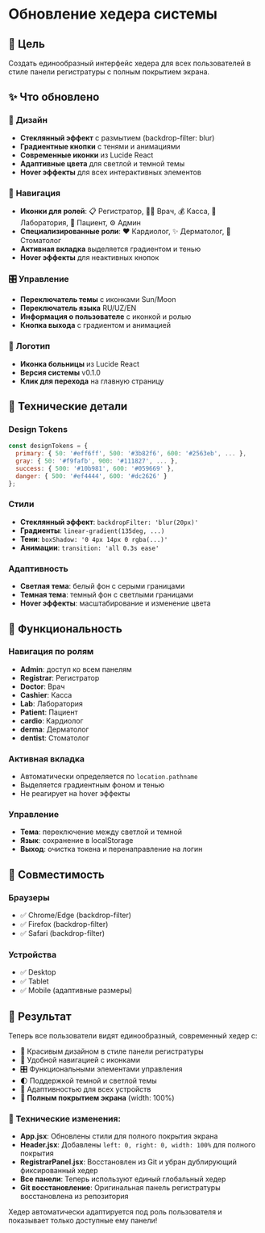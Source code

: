 # Обновление хедера системы

## 🎯 Цель
Создать единообразный интерфейс хедера для всех пользователей в стиле панели регистратуры с полным покрытием экрана.

## ✨ Что обновлено

### 🎨 **Дизайн**
- **Стеклянный эффект** с размытием (backdrop-filter: blur)
- **Градиентные кнопки** с тенями и анимациями
- **Современные иконки** из Lucide React
- **Адаптивные цвета** для светлой и темной темы
- **Hover эффекты** для всех интерактивных элементов

### 🧭 **Навигация**
- **Иконки для ролей**: 📋 Регистратор, 👨‍⚕️ Врач, 💰 Касса, 🧪 Лаборатория, 👤 Пациент, ⚙️ Админ
- **Специализированные роли**: ❤️ Кардиолог, ✨ Дерматолог, 🦷 Стоматолог
- **Активная вкладка** выделяется градиентом и тенью
- **Hover эффекты** для неактивных кнопок

### 🎛️ **Управление**
- **Переключатель темы** с иконками Sun/Moon
- **Переключатель языка** RU/UZ/EN
- **Информация о пользователе** с иконкой и ролью
- **Кнопка выхода** с градиентом и анимацией

### 🏥 **Логотип**
- **Иконка больницы** из Lucide React
- **Версия системы** v0.1.0
- **Клик для перехода** на главную страницу

## 🔧 Технические детали

### Design Tokens
```javascript
const designTokens = {
  primary: { 50: '#eff6ff', 500: '#3b82f6', 600: '#2563eb', ... },
  gray: { 50: '#f9fafb', 900: '#111827', ... },
  success: { 500: '#10b981', 600: '#059669' },
  danger: { 500: '#ef4444', 600: '#dc2626' }
};
```

### Стили
- **Стеклянный эффект**: `backdropFilter: 'blur(20px)'`
- **Градиенты**: `linear-gradient(135deg, ...)`
- **Тени**: `boxShadow: '0 4px 14px 0 rgba(...)'`
- **Анимации**: `transition: 'all 0.3s ease'`

### Адаптивность
- **Светлая тема**: белый фон с серыми границами
- **Темная тема**: темный фон с светлыми границами
- **Hover эффекты**: масштабирование и изменение цвета

## 🎯 Функциональность

### Навигация по ролям
- **Admin**: доступ ко всем панелям
- **Registrar**: Регистратор
- **Doctor**: Врач
- **Cashier**: Касса
- **Lab**: Лаборатория
- **Patient**: Пациент
- **cardio**: Кардиолог
- **derma**: Дерматолог
- **dentist**: Стоматолог

### Активная вкладка
- Автоматически определяется по `location.pathname`
- Выделяется градиентным фоном и тенью
- Не реагирует на hover эффекты

### Управление
- **Тема**: переключение между светлой и темной
- **Язык**: сохранение в localStorage
- **Выход**: очистка токена и перенаправление на логин

## 📱 Совместимость

### Браузеры
- ✅ Chrome/Edge (backdrop-filter)
- ✅ Firefox (backdrop-filter)
- ✅ Safari (backdrop-filter)

### Устройства
- ✅ Desktop
- ✅ Tablet
- ✅ Mobile (адаптивные размеры)

## 🚀 Результат

Теперь все пользователи видят единообразный, современный хедер с:
- 🎨 Красивым дизайном в стиле панели регистратуры
- 🧭 Удобной навигацией с иконками
- 🎛️ Функциональными элементами управления
- 🌓 Поддержкой темной и светлой темы
- 📱 Адаптивностью для всех устройств
- 📏 **Полным покрытием экрана** (width: 100%)

### 🔧 Технические изменения:
- **App.jsx**: Обновлены стили для полного покрытия экрана
- **Header.jsx**: Добавлены `left: 0, right: 0, width: 100%` для полного покрытия
- **RegistrarPanel.jsx**: Восстановлен из Git и убран дублирующий фиксированный хедер
- **Все панели**: Теперь используют единый глобальный хедер
- **Git восстановление**: Оригинальная панель регистратуры восстановлена из репозитория

Хедер автоматически адаптируется под роль пользователя и показывает только доступные ему панели!

